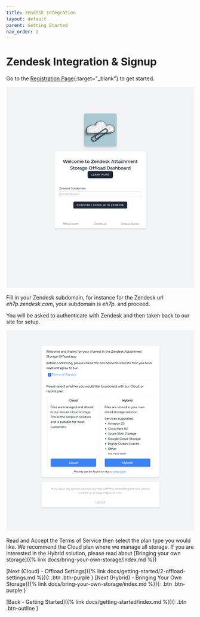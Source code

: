 ```yaml
---
title: Zendesk Integration
layout: default
parent: Getting Started
nav_order: 1
---
```


# Zendesk Integration & Signup

Go to the [Registration Page](https://zd-external-attachment-storage.eh7p.com/login){:target="_blank"} to get started.

![Image](/assets/images/docs/getting-started/zendesk-integration/login-page.png)

Fill in your Zendesk subdomain, for instance for the Zendesk url _eh7p.zendesk.com_, your subdomain is _eh7p_. and proceed.

You will be asked to authenticate with Zendesk and then taken back to our site for setup.

![Image](/assets/images/docs/getting-started/zendesk-integration/plan-selection.png)

Read and Accept the Terms of Service then select the plan type you would like. We recommend the Cloud plan where we manage all storage. If you are interested in the Hybrid solution, please read about [Bringing your own storage]({% link docs/bring-your-own-storage/index.md %})

[Next (Cloud) - Offload Settings]({% link docs/getting-started/2-offload-settings.md %}){: .btn .btn-purple }
[Next (Hybrid) - Bringing Your Own Storage]({% link docs/bring-your-own-storage/index.md %}){: .btn .btn-purple }

[Back - Getting Started]({% link docs/getting-started/index.md %}){: .btn .btn-outline }